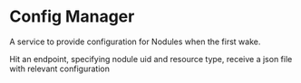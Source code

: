 # Config Manager

A service to provide configuration for Nodules when the first wake.

Hit an endpoint, specifying nodule uid and resource type, receive a json file with relevant configuration
